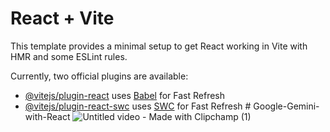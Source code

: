 # React + Vite

This template provides a minimal setup to get React working in Vite with HMR and some ESLint rules.

Currently, two official plugins are available:

- [@vitejs/plugin-react](https://github.com/vitejs/vite-plugin-react/blob/main/packages/plugin-react/README.md) uses [Babel](https://babeljs.io/) for Fast Refresh
- [@vitejs/plugin-react-swc](https://github.com/vitejs/vite-plugin-react-swc) uses [SWC](https://swc.rs/) for Fast Refresh
#   G o o g l e - G e m i n i - w i t h - R e a c t 
 
 ![Untitled video - Made with Clipchamp (1)](https://github.com/user-attachments/assets/d56ce4d8-7606-49ab-abb9-6990266d5460)
